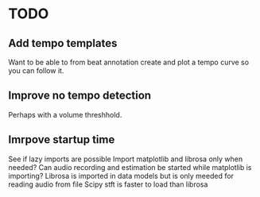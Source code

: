 # TODO

## Add tempo templates

Want to be able to from beat annotation create and plot a tempo curve so you can follow it.

## Improve no tempo detection

Perhaps with a volume threshhold.

## Imrpove startup time

See if lazy imports are possible
Import matplotlib and librosa only when needed?
Can audio recording and estimation be started while matplotlib is importing?
Librosa is imported in data models but is only meeded for reading audio from file
Scipy stft is faster to load than librosa